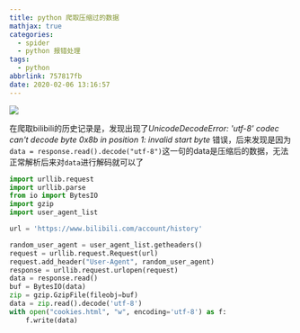 ```yaml
---
title: python 爬取压缩过的数据
mathjax: true
categories:
  - spider
  - python 报错处理
tags:
  - python
abbrlink: 757817fb
date: 2020-02-06 13:16:57
---
```


<meta name="referrer" content="no-referrer"/>

![](https://wx4.sinaimg.cn/mw690/0083TyOJly1gbmm3u79pwj31hc0u0qn6.jpg)

<!--less-->

在爬取bilibili的历史记录是，发现出现了*UnicodeDecodeError: 'utf-8' codec can't decode byte 0x8b in position 1: invalid start byte* 错误，后来发现是因为``data = response.read().decode("utf-8")``这一句的data是压缩后的数据，无法正常解析后来对``data``进行解码就可以了

```py
import urllib.request
import urllib.parse
from io import BytesIO
import gzip
import user_agent_list

url = 'https://www.bilibili.com/account/history'

random_user_agent = user_agent_list.getheaders()
request = urllib.request.Request(url)
request.add_header("User-Agent", random_user_agent)
response = urllib.request.urlopen(request)
data = response.read()
buf = BytesIO(data)
zip = gzip.GzipFile(fileobj=buf)
data = zip.read().decode('utf-8')
with open("cookies.html", "w", encoding='utf-8') as f:
    f.write(data)
```

